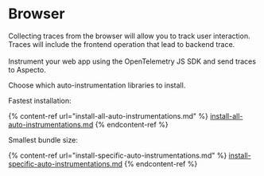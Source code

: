 # Browser

Collecting traces from the browser will allow you to track user interaction. Traces will include the frontend operation that lead to backend trace.\
\
Instrument your web app using the OpenTelemetry JS SDK and send traces to Aspecto.

Choose which auto-instrumentation libraries to install.



Fastest installation:

{% content-ref url="install-all-auto-instrumentations.md" %}
[install-all-auto-instrumentations.md](install-all-auto-instrumentations.md)
{% endcontent-ref %}

Smallest bundle size:

{% content-ref url="install-specific-auto-instrumentations.md" %}
[install-specific-auto-instrumentations.md](install-specific-auto-instrumentations.md)
{% endcontent-ref %}
